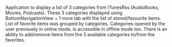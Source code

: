 Application to display a list of 3 categories from iTunesRss (AudioBooks, Movies, Podcasts). These 3 categories displayed using BottomNavigationView + 1 more tab with the list of stored/favourite items. List of favorite items was grouped by categories. Categories opened by the user previously in online mode, is accessible in offline mode too. There is an ability to add/remove items from the 3 available categories to/from the favorites.
